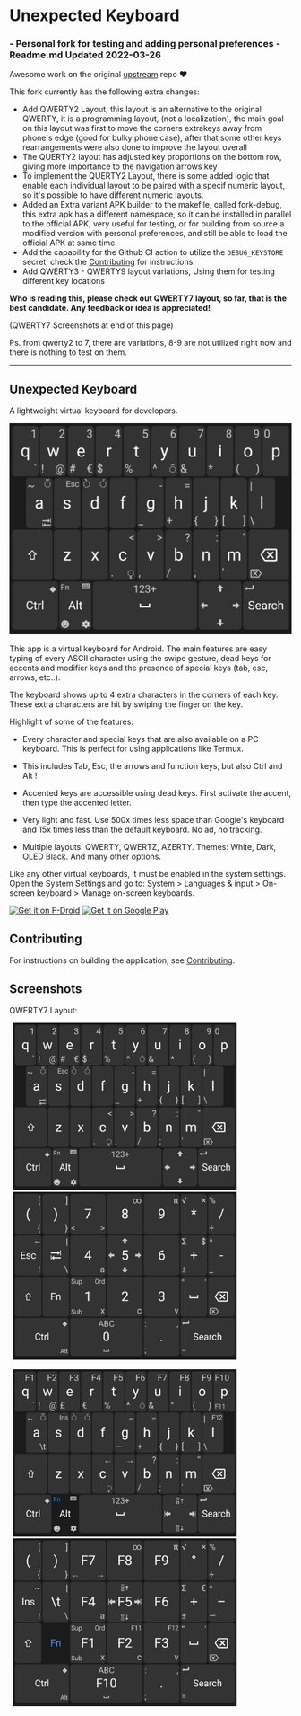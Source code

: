 # Unexpected Keyboard
###  - Personal fork for testing and adding personal preferences -  Readme.md Updated 2022-03-26
Awesome work on the original [upstream](https://github.com/Julow/Unexpected-Keyboard) repo ❤

This fork currently has the following extra changes:

- Add QWERTY2 Layout, this layout is an alternative to the original QWERTY, it is a programming layout, (not a localization), the main goal on this layout was first to move the corners extrakeys away from phone's edge (good for bulky phone case), after that some other keys rearrangements were also done to improve the layout overall
- The QUERTY2 layout has adjusted key proportions on the bottom row, giving more importance to the navigation arrows key
- To implement the QUERTY2 Layout, there is some added logic that enable each individual layout to be paired with a specif numeric layout, so it's possible to have different numeric layouts.
- Added an Extra variant APK builder to the makefile, called fork-debug, this extra apk has a different namespace, so it can be installed in parallel to the official APK, very useful for testing, or for building from source a modified version with personal preferences, and still be able to load the official APK at same time.
- Add the capability for the Github CI action to utilize the `DEBUG_KEYSTORE` secret, check the [Contributing](CONTRIBUTING.md) for instructions.
- Add QWERTY3 - QWERTY9 layout variations, Using them for testing different key locations

**Who is reading this, please check out QWERTY7 layout, so far, that is the best candidate. Any feedback or idea is appreciated!**

(QWERTY7 Screenshots at end of this page)

Ps. from qwerty2 to 7, there are variations, 8-9 are not utilized right now and there is nothing to test on them.

-----
## Unexpected Keyboard
A lightweight virtual keyboard for developers.

![Unexpected Keyboard](metadata/android/en-US/images/featureGraphic.png)

This app is a virtual keyboard for Android. The main features are easy typing of every ASCII character using the swipe gesture, dead keys for accents and modifier keys and the presence of special keys (tab, esc, arrows, etc..).

The keyboard shows up to 4 extra characters in the corners of each key. These extra characters are hit by swiping the finger on the key.

Highlight of some of the features:

- Every character and special keys that are also available on a PC keyboard. This is perfect for using applications like Termux.

- This includes Tab, Esc, the arrows and function keys, but also Ctrl and Alt !

- Accented keys are accessible using dead keys. First activate the accent, then type the accented letter.

- Very light and fast. Use 500x times less space than Google's keyboard and 15x times less than the default keyboard. No ad, no tracking.

- Multiple layouts: QWERTY, QWERTZ, AZERTY. Themes: White, Dark, OLED Black. And many other options.

Like any other virtual keyboards, it must be enabled in the system settings. Open the System Settings and go to:
System > Languages & input > On-screen keyboard > Manage on-screen keyboards.

[<img src="https://fdroid.gitlab.io/artwork/badge/get-it-on.png"
     alt="Get it on F-Droid"
     height="80">](https://f-droid.org/packages/juloo.keyboard2/)
[<img src="https://play.google.com/intl/en_us/badges/images/generic/en-play-badge.png"
     alt="Get it on Google Play"
     height="80">](https://play.google.com/store/apps/details?id=juloo.keyboard2)

## Contributing

For instructions on building the application, see
[Contributing](CONTRIBUTING.md).

## Screenshots

QWERTY7 Layout:

<img src=screenshots/qwerty7.jpg
alt="Unexpected Keyboard Image"
style="width: 400px;
       margin-left: 6px;
       margin-right: 6px;">
<img src=screenshots/numeric.jpg
alt="Unexpected Keyboard Image"
style="width: 400px;
       margin-left: 6px;
       margin-right: 6px;">

<img src=screenshots/qwerty7_fn.jpg
alt="Unexpected Keyboard Image"
style="width: 400px;
       margin-left: 6px;
       margin-right: 6px;">
<img src=screenshots/numeric_fn.jpg
alt="Unexpected Keyboard Image"
style="width: 400px;
       margin-left: 6px;
       margin-right: 6px;">
